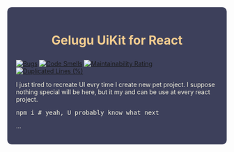 <div style="background-color: #3d405b; border-radius: 10px; padding: 20px">
  <h1><p style="text-align: center; color: #f2cc8f">Gelugu UiKit for React</p></h1>

  [![Bugs](https://sonarcloud.io/api/project_badges/measure?project=gelugu_react-uikit&metric=bugs)](https://sonarcloud.io/summary/new_code?id=gelugu_react-uikit)
  [![Code Smells](https://sonarcloud.io/api/project_badges/measure?project=gelugu_react-uikit&metric=code_smells)](https://sonarcloud.io/summary/new_code?id=gelugu_react-uikit)
  [![Maintainability Rating](https://sonarcloud.io/api/project_badges/measure?project=gelugu_react-uikit&metric=sqale_rating)](https://sonarcloud.io/summary/new_code?id=gelugu_react-uikit)
  [![Duplicated Lines (%)](https://sonarcloud.io/api/project_badges/measure?project=gelugu_react-uikit&metric=duplicated_lines_density)](https://sonarcloud.io/summary/new_code?id=gelugu_react-uikit)

  <p style="color: #f4f1de">I just tired to recreate UI evry time I create new pet project. I suppose nothing special will be here, but it my and can be use at every react project.</p>
  <pre style="color: #f4f1de">npm i # yeah, U probably know what next</pre>
  <p style="color: #f4f1de">...</p>
</div>